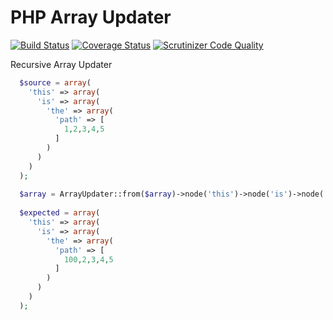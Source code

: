 PHP Array Updater
=================

[![Build Status](https://travis-ci.org/urakozz/php-array-updater.svg?branch=master)](https://travis-ci.org/urakozz/php-array-updater)
[![Coverage Status](https://img.shields.io/coveralls/urakozz/php-array-updater.svg)](https://coveralls.io/r/urakozz/php-array-updater?branch=master)
[![Scrutinizer Code Quality](https://scrutinizer-ci.com/g/urakozz/php-array-updater/badges/quality-score.png?b=master)](https://scrutinizer-ci.com/g/urakozz/php-array-updater/?branch=master)

Recursive Array Updater


```php
  $source = array(
    'this' => array(
      'is' => array(
        'the' => array(
          'path' => [
            1,2,3,4,5
          ]
        )
      )
    )
  );
  
  $array = ArrayUpdater::from($array)->node('this')->node('is')->node('the')->node('path')->all()->replace(1, 100);
  
  $expected = array(
    'this' => array(
      'is' => array(
        'the' => array(
          'path' => [
            100,2,3,4,5
          ]
        )
      )
    )
  );

```

